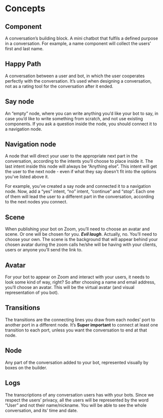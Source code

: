 # Concepts

## Component

A conversation’s building block. A mini chatbot that fulfils a defined purpose in a conversation. For example, a name component will collect the users’ first and last name.

## Happy Path

A conversation between a user and bot, in which the user cooperates perfectly with the conversation. It’s used when designing a conversation, not as a rating tool for the conversation after it ended.

## Say node

An “empty” node, where you can write anything you’d like your bot to say, in case you’d like to write something from scratch, and not use existing components. If you ask a question inside the node, you should connect it to a navigation node.

## Navigation node

A node that will direct your user to the appropriate next part in the conversation, according to the intents you’ll choose to place inside it. The last intent inside this node will always be “Anything else”. This intent will get the user to the next node - even if what they say doesn't fit into the options you've listed above it.

For example, you’ve created a say node and connected it to a navigation node. Now, add a “yes” intent, “no” intent, “continue” and “stop”. Each one of them will lead the user to a different part in the conversation, according to the next nodes you connect.

## Scene

When publishing your bot on Zoom, you’ll need to choose an avatar and scene. Or one will be chosen for you. **_Evil laugh_**. Actually, no. You’ll need to choose your own. The scene is the background that will appear behind your chosen avatar during the zoom calls he/she will be having with your clients, users or anyone you’ll send the link to.

## Avatar

For your bot to appear on Zoom and interact with your users, it needs to look some kind of way, right? So after choosing a name and email address, you’ll choose an avatar. This will be the virtual avatar (and visual representation of you bot).

## Transitions

The transitions are the connecting lines you draw from each nodes’ port to another port in a different node. It’s **Super important** to connect at least one transition to each port, unless you want the conversation to end at that node.

## Node

Any part of the conversation added to your bot, represented visually by boxes on the builder.

## Logs

The transcriptions of any conversation users has with your bots. Since we respect the users’ privacy, all the users will be represented by the word “User” and not their name/nickname. You will be able to see the whole conversation, and its’ time and date.
